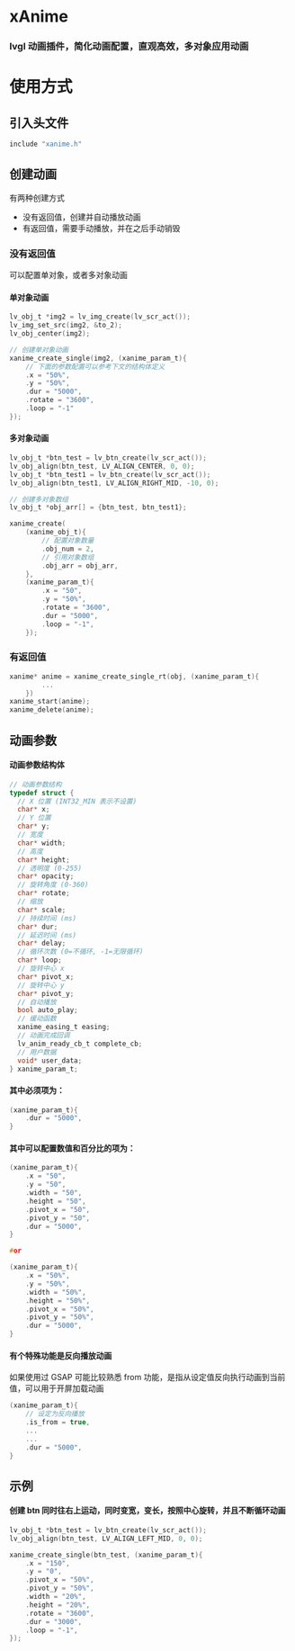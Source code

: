 # xAnime

### lvgl 动画插件，简化动画配置，直观高效，多对象应用动画

# 使用方式

## 引入头文件

```c
include "xanime.h"
```

## 创建动画

有两种创建方式

- 没有返回值，创建并自动播放动画
- 有返回值，需要手动播放，并在之后手动销毁

### 没有返回值

可以配置单对象，或者多对象动画

#### 单对象动画

```c
lv_obj_t *img2 = lv_img_create(lv_scr_act());
lv_img_set_src(img2, &to_2);
lv_obj_center(img2);

// 创建单对象动画
xanime_create_single(img2, (xanime_param_t){
    // 下面的参数配置可以参考下文的结构体定义
    .x = "50%",
    .y = "50%",
    .dur = "5000",
    .rotate = "3600",
    .loop = "-1"
});
```

#### 多对象动画

```c
lv_obj_t *btn_test = lv_btn_create(lv_scr_act());
lv_obj_align(btn_test, LV_ALIGN_CENTER, 0, 0);
lv_obj_t *btn_test1 = lv_btn_create(lv_scr_act());
lv_obj_align(btn_test1, LV_ALIGN_RIGHT_MID, -10, 0);

// 创建多对象数组
lv_obj_t *obj_arr[] = {btn_test, btn_test1};

xanime_create(
    (xanime_obj_t){
        // 配置对象数量
        .obj_num = 2,
        // 引用对象数组
        .obj_arr = obj_arr,
    },
    (xanime_param_t){
        .x = "50",
        .y = "50%",
        .rotate = "3600",
        .dur = "5000",
        .loop = "-1",
    });
```

### 有返回值

```c
xanime* anime = xanime_create_single_rt(obj, (xanime_param_t){
        ...
    })
xanime_start(anime);
xanime_delete(anime);
```

## 动画参数

#### 动画参数结构体

```c
// 动画参数结构
typedef struct {
  // X 位置 (INT32_MIN 表示不设置)
  char* x;
  // Y 位置
  char* y;
  // 宽度
  char* width;
  // 高度
  char* height;
  // 透明度 (0-255)
  char* opacity;
  // 旋转角度 (0-360)
  char* rotate;
  // 缩放
  char* scale;
  // 持续时间 (ms)
  char* dur;
  // 延迟时间 (ms)
  char* delay;
  // 循环次数 (0=不循环, -1=无限循环)
  char* loop;
  // 旋转中心 x
  char* pivot_x;
  // 旋转中心 y
  char* pivot_y;
  // 自动播放
  bool auto_play;
  // 缓动函数
  xanime_easing_t easing;
  // 动画完成回调
  lv_anim_ready_cb_t complete_cb;
  // 用户数据
  void* user_data;
} xanime_param_t;
```

#### **其中必须项为：**

```c
(xanime_param_t){
    .dur = "5000",
}
```

#### **其中可以配置数值和百分比的项为：**

```c
(xanime_param_t){
    .x = "50",
    .y = "50",
    .width = "50",
    .height = "50",
    .pivot_x = "50",
    .pivot_y = "50",
    .dur = "5000",
}

#or

(xanime_param_t){
    .x = "50%",
    .y = "50%",
    .width = "50%",
    .height = "50%",
    .pivot_x = "50%",
    .pivot_y = "50%",
    .dur = "5000",
}
```

#### 有个特殊功能是反向播放动画

如果使用过 GSAP 可能比较熟悉 from 功能，是指从设定值反向执行动画到当前值，可以用于开屏加载动画

```c
(xanime_param_t){
    // 设定为反向播放
    .is_from = true,
    ...
    ...
    .dur = "5000",
}
```



## 示例

#### 创建 btn 同时往右上运动，同时变宽，变长，按照中心旋转，并且不断循环动画

```c
lv_obj_t *btn_test = lv_btn_create(lv_scr_act());
lv_obj_align(btn_test, LV_ALIGN_LEFT_MID, 0, 0);

xanime_create_single(btn_test, (xanime_param_t){
    .x = "150",
    .y = "0",
    .pivot_x = "50%",
    .pivot_y = "50%",
    .width = "20%",
    .height = "20%",
    .rotate = "3600",
    .dur = "3000",
    .loop = "-1",
});
```





